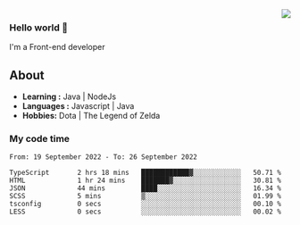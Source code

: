 <img align='right' src="https://github-readme-stats.vercel.app/api?username=jumodada&show_icons=true&theme=vue">

### Hello world 👋

I'm a Front-end developer 
    
## About
-  **Learning :** Java | NodeJs
-  **Languages :** Javascript | Java
-  **Hobbies:** Dota | The Legend of Zelda

### My code time

<!--START_SECTION:waka-->

```text
From: 19 September 2022 - To: 26 September 2022

TypeScript       2 hrs 18 mins   ████████████▓░░░░░░░░░░░░   50.71 %
HTML             1 hr 24 mins    ███████▓░░░░░░░░░░░░░░░░░   30.81 %
JSON             44 mins         ████░░░░░░░░░░░░░░░░░░░░░   16.34 %
SCSS             5 mins          ▒░░░░░░░░░░░░░░░░░░░░░░░░   01.99 %
tsconfig         0 secs          ░░░░░░░░░░░░░░░░░░░░░░░░░   00.10 %
LESS             0 secs          ░░░░░░░░░░░░░░░░░░░░░░░░░   00.02 %
```

<!--END_SECTION:waka-->
